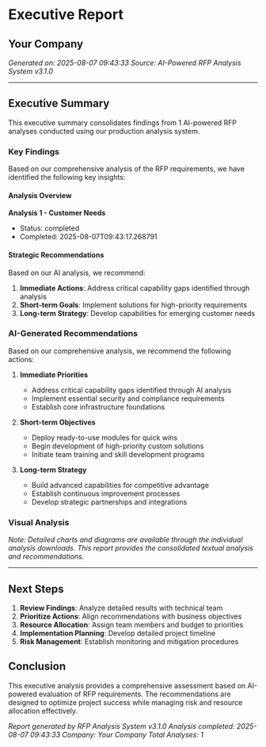 # Executive Report
## Your Company
*Generated on: 2025-08-07 09:43:33*
*Source: AI-Powered RFP Analysis System v3.1.0*

---

## Executive Summary

This executive summary consolidates findings from 1 AI-powered RFP analyses conducted using our production analysis system.

### Key Findings

Based on our comprehensive analysis of the RFP requirements, we have identified the following key insights:

#### Analysis Overview

**Analysis 1 - Customer Needs**
- Status: completed
- Completed: 2025-08-07T09:43:17.268791

#### Strategic Recommendations

Based on our AI analysis, we recommend:

1. **Immediate Actions**: Address critical capability gaps identified through analysis
2. **Short-term Goals**: Implement solutions for high-priority requirements  
3. **Long-term Strategy**: Develop capabilities for emerging customer needs


### AI-Generated Recommendations

Based on our comprehensive analysis, we recommend the following actions:

1. **Immediate Priorities**
   - Address critical capability gaps identified through AI analysis
   - Implement essential security and compliance requirements
   - Establish core infrastructure foundations

2. **Short-term Objectives** 
   - Deploy ready-to-use modules for quick wins
   - Begin development of high-priority custom solutions
   - Initiate team training and skill development programs

3. **Long-term Strategy**
   - Build advanced capabilities for competitive advantage
   - Establish continuous improvement processes
   - Develop strategic partnerships and integrations


### Visual Analysis

*Note: Detailed charts and diagrams are available through the individual analysis downloads. This report provides the consolidated textual analysis and recommendations.*


---

## Next Steps

1. **Review Findings**: Analyze detailed results with technical team
2. **Prioritize Actions**: Align recommendations with business objectives
3. **Resource Allocation**: Assign team members and budget to priorities
4. **Implementation Planning**: Develop detailed project timeline
5. **Risk Management**: Establish monitoring and mitigation procedures

## Conclusion

This executive analysis provides a comprehensive assessment based on AI-powered evaluation of RFP requirements. The recommendations are designed to optimize project success while managing risk and resource allocation effectively.

*Report generated by RFP Analysis System v3.1.0*
*Analysis completed: 2025-08-07 09:43:33*
*Company: Your Company*
*Total Analyses: 1*
